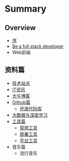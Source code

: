 # Summary

## Overview

* [序](README.md)
* [Be a full stack developer](be-a-full-stack-developer.md)
* Web前端

## 资料篇

* [技术站点](methods.md)
* [IT资讯](itzi-xun.md)
* [大牛博客](da-niu-bo-ke.md)
* [Github篇](githubpian.md)
  * [开源代码库](githubpian/kai-yuan-dai-ma-ku.md)
* [大数据与深度学习](da-shu-ju-yu-shen-du-xue-xi.md)
* [工具篇](gong-ju-pian.md)
  * [常用工具](chang-yong-gong-ju.md)
  * [部署工具](bu-shu-gong-ju.md)
  * [平台工具](ping-tai-gong-ju.md)
* 音乐篇
  * 流行音乐

